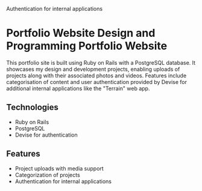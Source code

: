 
Authentication for internal applications

# Portfolio Website Design and Programming Portfolio Website

This portfolio site is built using Ruby on Rails with a PostgreSQL database. It showcases my design and development projects, enabling uploads of projects along with their associated photos and videos. Features include categorisation of content and user authentication provided by Devise for additional internal applications like the "Terrain" web app.

## Technologies

- Ruby on Rails
- PostgreSQL
- Devise for authentication

## Features

- Project uploads with media support
- Categorization of projects
- Authentication for internal applications

